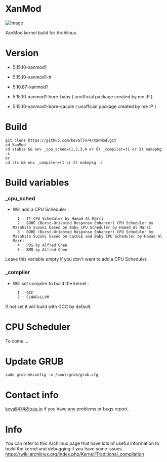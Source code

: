 # XanMod

![image](https://user-images.githubusercontent.com/68618182/124551127-b059b480-ddff-11eb-97af-9664740c4829.png)

XanMod kernel build for Archlinux.

# Version


- 5.15.10-xanmod1

- 5.15.10-xanmod1-tt

- 5.10.87-xanmod1

- 5.15.10-xanmod1-bore-baby ( unofficial package created by me :P )

- 5.15.10-xanmod1-bore-cacule ( unofficial package created by me :P )

# Build

    git clone https://github.com/kevall474/XanMod.git
    cd XanMod 
    cd stable && env _cpu_sched=(1,2,3,4 or 5) _compiler=(1 or 2) makepkg -s
    or
    cd lts && env _compiler=(1 or 2) makepkg -s

# Build variables

### _cpu_sched

- Will add a CPU Scheduler :

        1 : TT CPU Scheduler by Hamad Al Marri
        2 : BORE (Burst-Oriented Response Enhancer) CPU Scheduler by Masahito Suzuki based on Baby CPU Scheduler by Hamad Al Marri
        3 : BORE (Burst-Oriented Response Enhancer) CPU Scheduler by Masahito Suzuki based on CacULE and Baby CPU Scheduler by Hamad Al Marri
        4 : PDS by Alfred Chen
        5 : BMQ by Alfred Chen

Leave this variable empty if you don't want to add a CPU Scheduler.

### _compiler

- Will set compiler to build the kernel :

        1 : GCC
        2 : CLANG+LLVM

If not set it will build with GCC by default.

# CPU Scheduler

To come ...

# Update GRUB

    sudo grub-mkconfig -o /boot/grub/grub.cfg

# Contact info

kevall474@tuta.io if you have any problems or bugs report.

# Info

You can refer to this Archlinux page that have lots of useful information to build the kernel and debugging if you have some issues https://wiki.archlinux.org/index.php/Kernel/Traditional_compilation
